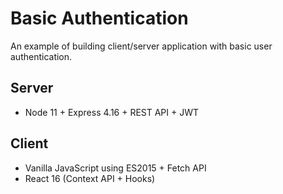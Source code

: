 # Basic Authentication 

An example of building client/server application with basic user authentication. 

## Server 

- Node 11 + Express 4.16 + REST API + JWT

## Client

- Vanilla JavaScript using ES2015 + Fetch API
- React 16 (Context API + Hooks)

